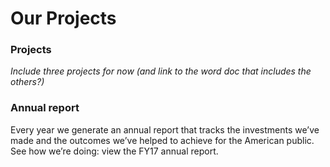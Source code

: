# Our Projects

### Projects
_Include three projects for now (and link to the word doc that includes the others?)_

### Annual report
Every year we generate an annual report that tracks the investments we’ve made and the outcomes we’ve helped to achieve for the American public. See how we’re doing: view the FY17 annual report.
